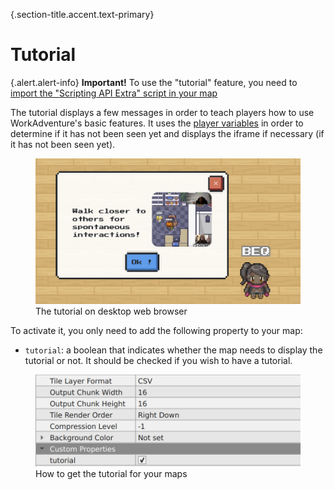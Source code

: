 {.section-title.accent.text-primary}
# Tutorial

{.alert.alert-info}
**Important!** To use the "tutorial" feature, you need to [import the "Scripting API Extra" script in your map](about.md#importing-the-extended-features)

The tutorial displays a few messages in order to teach players how to use WorkAdventure's basic features. It uses the  [player variables](https://workadventu.re/map-building/api-player.md#player-specific-variables) in order to determine if it has not been seen yet and displays the iframe if necessary (if it has not been seen yet). 

<figure class="figure">
    <img class="figure-img img-fluid rounded" src="images/tutorial_preview.png" alt="" />
    <figcaption class="figure-caption">The tutorial on desktop web browser</figcaption>
</figure>

To activate it, you only need to add the following property to your map:
- `tutorial`: a boolean that indicates whether the map needs to display the tutorial or not. It should be checked if you wish to have a tutorial.
<figure class="figure">
    <img class="figure-img img-fluid rounded" src="images/tutorial_property.png" alt="" />
    <figcaption class="figure-caption">How to get the tutorial for your maps</figcaption>
</figure>


